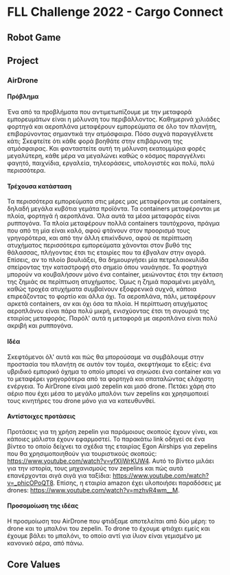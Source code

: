 # FLL Challenge 2022 - Cargo Connect
## Robot Game
## Project
### AirDrone
#### Πρόβλημα
Ένα από τα προβλήματα που αντιμετωπίζουμε με την μεταφορά εμπορευμάτων είναι η μόλυνση του περιβάλλοντος. Καθημερινά χιλιάδες φορτηγά και αεροπλάνα μεταφέρουν εμπορεύματα σε όλο τον πλανήτη, επιβαρύνοντας σημαντικά την ατμόσφαιρα. Πόσο συχνά παραγγέλνετε κάτι; Σκεφτείτε ότι κάθε φορά βοηθάτε στην επιβάρυνση της ατμόσφαιρας. Και φανταστείτε αυτή τη μόλυνση εκατομμύρια φορές μεγαλύτερη, κάθε μέρα να μεγαλώνει καθώς ο κόσμος παραγγέλνει φαγητό, παιχνίδια, εργαλεία, τηλεοράσεις, υπολογιστές και πολύ, πολύ περισσότερα.
#### Τρέχουσα κατάσταση
Τα περισσότερα εμπορεύματα στις μέρες μας μεταφέρονται με containers, δηλαδή μεγάλα κυβότια γεμάτα προϊόντα. Τα containers μεταφέρονται με πλοία, φορτηγά ή αεροπλάνα. Όλα αυτά τα μέσα μεταφοράς είναι ρυππογόνα. Τα πλοία μεταφέρουν πολλά containers ταυτόχρονα, πράγμα που από τη μία είναι καλό, αφού φτάνουν στον προορισμό τους γρηγορότερα, και από την άλλη επικίνδυνο, αφού σε περίπτωση ατυχήματος περισσότερα εμπορεύματα χάνονται στον βυθό της θάλασσας, πλήγοντας έτσι τις εταιρίες που τα έβγαλαν στην αγορά. Επίσεις, αν το πλοίο βουλιάξει, θα δημιουργήσει μία πετρελαιοκυλίδα σπείροντας την καταστροφή στο σημείο όπου ναυάγησε. Τα φορτηγά μπορούν να κουβαλήσουν μόνο ένα container, μειώνοντας έτσι την έκταση της ζημιάς σε περίπτωση ατυχήματος. Όμως η ζημιά παραμένει μεγάλη, καθώς τροχέα ατυχήματα συμβαίνουν εξοφρενικά συχνά, κάποια επιρεάζοντας το φορτίο και άλλα όχι. Τα αεροπλάνα, πάλι, μεταφέρουν αρκετά containers, αν και όχι όσα τα πλοία. Η περίπτωση ατυχήματος αεροπλάνου είναι πάρα πολύ μικρή, ενισχύοντας έτσι τη σιγουριά της εταιρίας μεταφοράς. Παρόλ' αυτά η μεταφορά με αεροπλάνα είναι πολύ ακριβή και ρυππογόνα.
#### Ιδέα
Σκεφτόμενοι όλ' αυτά και πώς θα μπορούσαμε να συμβάλουμε στην προστασία του πλανήτη σε αυτόν τον τομέα, σκεφτήκαμε το εξείς: ένα υβριδικό εμπορικό όχημα το οποίο μπορεί να σηκώσει ένα container και να το μεταφέρει γρηγορότερα από τα φορτηγά και σπαταλώντας ελάχιστη ενέργεια. Το AirDrone είναι μισό zepelin και μισό drone. Πετάει χάρη στο αέριο που έχει μέσα το μεγάλο μπαλόνι των zepelins και χρησιμοποιεί τους κινητήρες του drone μόνο για να κατευθυνθεί.
#### Αντίστοιχες προτάσεις
Προτάσεις για τη χρήση zepelin για παρόμοιους σκοπούς έχουν γίνει, και κάποιες μάλιστα έχουν εφαρμοστεί. Το παρακάτω link οδηγεί σε ένα βίντεο το οποίο δείχνει τα σχέδια της εταιρίας Egon Airships για zepelins που θα χρησιμοποιηθούν για τουριστικούς σκοπούς: https://www.youtube.com/watch?v=yfXljWrKUW4. Αυτό το βίντεο μιλάει για την ιστορία, τους μηχανισμούς τον zepelins και πώς αυτά επανέρχονται σιγά σιγά για ταξίδια: https://www.youtube.com/watch?v=_phicOPoQT8. Επίσης, η εταιρία amazon έχει υλοποιήσει παραδόσεις με drones: https://www.youtube.com/watch?v=mzhvR4wm__M.
####  Προσομοίωση της ιδέας
Η προσμοίωση του AirDrone που φτιάξαμε αποτελείται από δύο μέρη: το drone και το μπαλόνι του zepelin. Το drone το έχουμε φτιάχει εμείς και έχουμε βάλει το μπαλόνι, το οποίο αντί για ίλιον είναι γεμισμένο με κανονικό αέρα, από πάνω.
## Core Values
